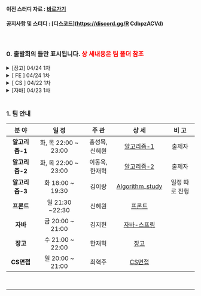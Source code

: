 <br>

#### 이전 스터디 자료 : [바로가기](https://github.com/windy825/Python_study)

#### 공지사항 및 스터디 : [디스코드](https://discord.gg/R CdbpzACVd)

<br>

### 0. 출발회의 들만 표시됩니다. <span style="color:red">상   세내용은 팀 폴더 참조</span>

<details close>
    <summary>[장고] 04/24 1차</summary>
<br>
    1. 새로운 팀장으로 한재혁님이 탄생하셨습니다.<br><br>
    2. 새로운 팀원으로 손승운님이 참가하셨습니다.<br><br>
    3. 기존 장고를 더 깊게 다루게 됩니다.<br><br>
    4. 필요에 따라 플라스크 등 다른 프레임워크를 접근 할 수도 있으나, 우선은 3번 내용이 주 입니다.<br><br>
    5. 처음 시작은 같은 부분을 공부하면서 실력을 쌓고, 점점 거미줄처럼 다양한 부분으로 각자 퍼지게 됩니다.<br><br>
    6. 다양한 방향으로 퍼지면서 매 스터디때마다 리뷰하듯이 서로에게 지식을 공유하고 피드백 합니다.<br><br>
    7. 경우에 따라 미니 프로젝트를 진행 하면서 실습할 수 도 있습니다.<br><br>
</details>

<details close>
<summary>[  FE  ] 04/24 1차</summary>
<br>
기본 방향은 JS 기본과 필요한 부분들을 빠르게 배우고, 바닐라 챌린지를 함께 시작해보자!<br>
(상세내용은 이슈>FE게시판에 있음)<br><br>
싸피 JS 진행할때, 화, 수마다 수업들은 내용을 바탕으로 각자 정리해서 올리는 1주차를 보내보자!<br><br>
스터디는 주1회 /  목요일(변동될 수 있음)<br><br>
0430 토요일 마지막 출발회의 해보자!<br><br>
열심히 다 부숴보자!<br><br>
</details>
<details close>
<summary>[ CS ] 04/22 1차 </summary>
<br>
통합 1팀으로 매주 일요일 ??시에 세미나 방식으로 진행 (3~4명 발표)<br><br>
공부 순서 : 운영체제, 자료구조 - 네트워크 - 데이터 베이스<br><br>
세미나 방식 : 메인 교재의 내용과, 담당하는 파트에 대한 추가 공부 내용을 바탕으로 세미나를 진행한다.<br><br>
추후 세부적인 사항과 진행방식은 스터디를 진행하면서 지속적으로 수정 및 보완할 예정<br><br>
<hr>
- 새로운 cs팀장으로 혁주님이 탄생 하셨습니다.<br><br>
- 팀 폴더, 팀 세부 readme는 이제 팀장님께 위임 됩니다.
</details>

<details close>
<summary>[자바] 04/23 1차</summary>
<br>
(지현 팀장님이 작성하신 내용 입니다.)<br><br>
1. Java 기초/문법은 각자 자율적으로 공부하고, 개념이 어려워지거나 깊어지는 부분은 같이 공부합니다.<br>
     강의는 싸피 비전공반 강의나 유튭, 싸피 교재등 다양하게 활용합니다.<br>
   기초/문법을 익히기 위해 백준 등에서 기초예제 문제들을 풀어봅니다. 같이 풀어보고 싶은 문제는 언제든지>추천해주세요!!<br>
<br>
2. 스터디는 매주 금요일, 20:00 ~ 21:00에 진행됩니다.<br>
   Java 부분 스터디는 세미나 방식으로 진행합니다.<br>
   공부하시면서 어려웠거나 함께 봤으면 하는 부분들을 말씀해주세요! 스터디 때 같이 공부해봅시다!<br>
<br>
3. 2학기 시작 전, 스프링을 이용한 프로젝트를 진행해보는 것이 목표입니다.<br>
<hr>
- 새로운 팀장님으로 지현님이 탄생하셨습니다. <br><br>
- 기타 내용은 자바 톡방을 참고 하세요<br><br>
- 기타 내용과 세부 일정은 자바 톡방과 팀폴더 README를 참조하세요<br> <br>
</details>

<br>

### 1. 팀 안내


|     분 야      |         일 정         |     주 관      |                            상 세                             |     비 고      |
| :------------: | :-------------------: | :------------: | :----------------------------------------------------------: | :------------: |
| **알고리즘-1** | 화, 목 22:00 ~ 23:00  | 홍성목, 신혜원 | [알고리즘-1](https://github.com/windy825/Study_box/tree/master/알고리즘-1) |     출제자     |
| **알고리즘-2** | 화, 목 22:00 ~ 23:00  | 이동욱, 한재혁 | [알고리즘-2](https://github.com/windy825/Study_box/tree/master/알고리즘-2) |     출제자     |
| **알고리즘-3** | 화      18:00 ~ 19:30 |     김이랑     | [Algorithm_study](https://github.com/LeeRangKim/Algorithm_study) | 일정 따로 진행 |
|   **프론트**   | 일       21:30 ~22:30 |     신혜원     | [프론트](https://github.com/windy825/Study_box/tree/master/프론트) |                |
|    **자바**    | 금      20:00 ~ 21:00 |     김지현     | [자바-스프링](https://github.com/windy825/Study_box/tree/master/자바-스프링) |                |
|    **장고**    | 수      21:00 ~ 22:00 |     한재혁     | [장고](https://github.com/windy825/Study_box/tree/master/장고) |                |
|   **CS면접**   | 일      20:00 ~ 21:00 |     최혁주     | [CS면접](https://github.com/windy825/Study_box/tree/master/CS면접) |                |

<br>

<hr>
<br>


